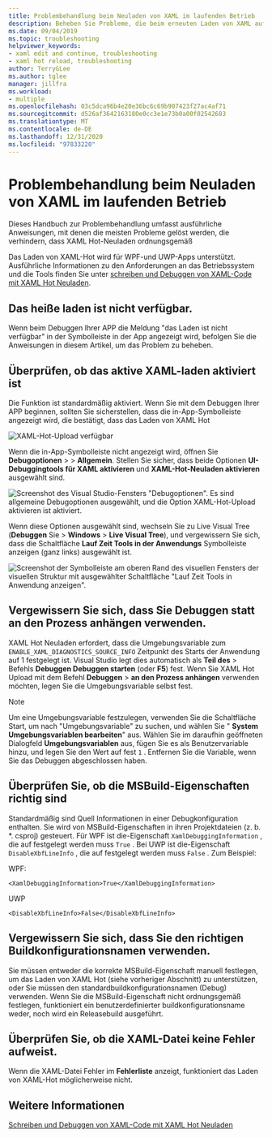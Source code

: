 ```yaml
---
title: Problembehandlung beim Neuladen von XAML im laufenden Betrieb
description: Beheben Sie Probleme, die beim erneuten Laden von XAML auftreten können.
ms.date: 09/04/2019
ms.topic: troubleshooting
helpviewer_keywords:
- xaml edit and continue, troubleshooting
- xaml hot reload, troubleshooting
author: TerryGLee
ms.author: tglee
manager: jillfra
ms.workload:
- multiple
ms.openlocfilehash: 03c5dca96b4e20e36bc6c69b907423f27ac4af71
ms.sourcegitcommit: d526af3642163180e0cc3e1e73b0a00f02542683
ms.translationtype: MT
ms.contentlocale: de-DE
ms.lasthandoff: 12/31/2020
ms.locfileid: "97833220"
---
```

# <a name="troubleshooting-xaml-hot-reload"></a>Problembehandlung beim Neuladen von XAML im laufenden Betrieb

Dieses Handbuch zur Problembehandlung umfasst ausführliche Anweisungen, mit denen die meisten Probleme gelöst werden, die verhindern, dass XAML Hot-Neuladen ordnungsgemäß

Das Laden von XAML-Hot wird für WPF-und UWP-Apps unterstützt. Ausführliche Informationen zu den Anforderungen an das Betriebssystem und die Tools finden Sie unter [schreiben und Debuggen von XAML-Code mit XAML Hot Neuladen](xaml-hot-reload.md).

## <a name="hot-reload-is-not-available"></a>Das heiße laden ist nicht verfügbar.

Wenn beim Debuggen Ihrer APP die Meldung "das Laden ist nicht verfügbar" in der Symbolleiste in der App angezeigt wird, befolgen Sie die Anweisungen in diesem Artikel, um das Problem zu beheben.

## <a name="verify-that-xaml-hot-reload-is-enabled"></a>Überprüfen, ob das aktive XAML-laden aktiviert ist

Die Funktion ist standardmäßig aktiviert. Wenn Sie mit dem Debuggen Ihrer APP beginnen, sollten Sie sicherstellen, dass die in-App-Symbolleiste angezeigt wird, die bestätigt, dass das Laden von XAML Hot

![XAML-Hot-Upload verfügbar](../debugger/media/xaml-hot-reload-available.png)

Wenn die in-App-Symbolleiste nicht angezeigt wird, öffnen Sie **Debugoptionen**  >    >  **Allgemein**. Stellen Sie sicher, dass beide Optionen **UI-Debuggingtools für XAML aktivieren** und **XAML-Hot-Neuladen aktivieren** ausgewählt sind.

![Screenshot des Visual Studio-Fensters "Debugoptionen". Es sind allgemeine Debugoptionen ausgewählt, und die Option XAML-Hot-Upload aktivieren ist aktiviert.](../debugger/media/xaml-hot-reload-enable.png)

Wenn diese Optionen ausgewählt sind, wechseln Sie zu Live Visual Tree (**Debuggen** Sie  >  **Windows**  >  **Live Visual Tree**), und vergewissern Sie sich, dass die Schaltfläche **Lauf Zeit Tools in der Anwendungs** Symbolleiste anzeigen (ganz links) ausgewählt ist.

![Screenshot der Symbolleiste am oberen Rand des visuellen Fensters der visuellen Struktur mit ausgewählter Schaltfläche "Lauf Zeit Tools in Anwendung anzeigen".](../debugger/media/xaml-hot-reload-show-runtime-tools.png)

## <a name="verify-that-you-use-start-debugging-rather-than-attach-to-process"></a>Vergewissern Sie sich, dass Sie Debuggen statt an den Prozess anhängen verwenden.

XAML Hot Neuladen erfordert, dass die Umgebungsvariable zum `ENABLE_XAML_DIAGNOSTICS_SOURCE_INFO` Zeitpunkt des Starts der Anwendung auf 1 festgelegt ist. Visual Studio legt dies automatisch als **Teil des**  >  Befehls **Debuggen Debuggen starten** (oder **F5**) fest. Wenn Sie XAML Hot Upload mit dem Befehl **Debuggen**  >  **an den Prozess anhängen** verwenden möchten, legen Sie die Umgebungsvariable selbst fest.

> [!NOTE]
> Um eine Umgebungsvariable festzulegen, verwenden Sie die Schaltfläche Start, um nach "Umgebungsvariable" zu suchen, und wählen Sie " **System Umgebungsvariablen bearbeiten**" aus. Wählen Sie im daraufhin geöffneten Dialogfeld **Umgebungsvariablen** aus, fügen Sie es als Benutzervariable hinzu, und legen Sie den Wert auf fest `1` . Entfernen Sie die Variable, wenn Sie das Debuggen abgeschlossen haben.

## <a name="verify-that-your-msbuild-properties-are-correct"></a>Überprüfen Sie, ob die MSBuild-Eigenschaften richtig sind

Standardmäßig sind Quell Informationen in einer Debugkonfiguration enthalten. Sie wird von MSBuild-Eigenschaften in ihren Projektdateien (z. b. *. csproj) gesteuert. Für WPF ist die-Eigenschaft `XamlDebuggingInformation` , die auf festgelegt werden muss `True` . Bei UWP ist die-Eigenschaft `DisableXbfLineInfo` , die auf festgelegt werden muss `False` . Zum Beispiel:

WPF:

`<XamlDebuggingInformation>True</XamlDebuggingInformation>`

UWP

`<DisableXbfLineInfo>False</DisableXbfLineInfo>`

## <a name="verify-that-you-are-using-the-correct-build-configuration-name"></a>Vergewissern Sie sich, dass Sie den richtigen Buildkonfigurationsnamen verwenden.

Sie müssen entweder die korrekte MSBuild-Eigenschaft manuell festlegen, um das Laden von XAML Hot (siehe vorheriger Abschnitt) zu unterstützen, oder Sie müssen den standardbuildkonfigurationsnamen (Debug) verwenden. Wenn Sie die MSBuild-Eigenschaft nicht ordnungsgemäß festlegen, funktioniert ein benutzerdefinierter buildkonfigurationsname weder, noch wird ein Releasebuild ausgeführt.

## <a name="verify-that-your-xaml-file-has-no-errors"></a>Überprüfen Sie, ob die XAML-Datei keine Fehler aufweist.

Wenn die XAML-Datei Fehler im **Fehlerliste** anzeigt, funktioniert das Laden von XAML-Hot möglicherweise nicht.

## <a name="see-also"></a>Weitere Informationen

[Schreiben und Debuggen von XAML-Code mit XAML Hot Neuladen](xaml-hot-reload.md)
